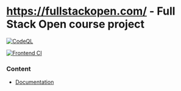 # https://fullstackopen.com/ - Full Stack Open course project

[![CodeQL](https://github.com/Tartsi/Fullstack-projekti/actions/workflows/github-code-scanning/codeql/badge.svg)](https://github.com/Tartsi/Fullstack-projekti/actions/workflows/github-code-scanning/codeql)

[![Frontend CI](https://github.com/Tartsi/Fullstack-projekti/actions/workflows/frontend.yml/badge.svg)](https://github.com/Tartsi/Fullstack-projekti/actions/workflows/frontend.yml)

### Content
- [Documentation](./documentation/)

